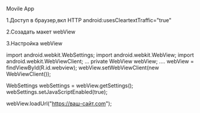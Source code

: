 Movile App

1.Доступ в браузер,вкл HTTP android:usesCleartextTraffic="true"

2.Созадать макет webView

3.Настройка webView

import android.webkit.WebSettings; import android.webkit.WebView; 
import android.webkit.WebViewClient; 
... 
private WebView webView; 
.... 
webView = findViewById(R.id.webview);
webView.setWebViewClient(new WebViewClient());

WebSettings webSettings = webView.getSettings();
webSettings.setJavaScriptEnabled(true);

webView.loadUrl("https://ваш-сайт.com");
